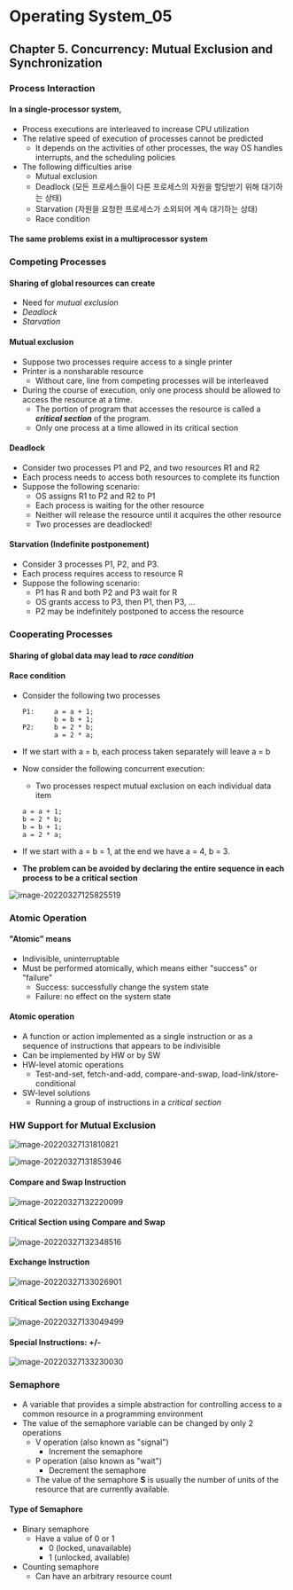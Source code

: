 # Operating System_05

## Chapter 5. Concurrency: Mutual Exclusion and Synchronization

### Process Interaction

#### In a single-processor system,

-   Process executions are interleaved to increase CPU utilization
-   The relative speed of execution of processes cannot be predicted
    -   It depends on the activities of other processes, the way OS handles interrupts, and the scheduling policies
-   The following difficulties arise
    -   Mutual exclusion
    -   Deadlock (모든 프로세스들이 다른 프로세스의 자원을 할당받기 위해 대기하는 상태)
    -   Starvation (자원을 요청한 프로세스가 소외되어 계속 대기하는 상태)
    -   Race condition

#### The same problems exist in a multiprocessor system



### Competing Processes

#### Sharing of global resources can create

-   Need for *mutual exclusion*
-   *Deadlock*
-   *Starvation*

#### Mutual exclusion

-   Suppose two processes require access to a single printer
-   Printer is a nonsharable resource
    -   Without care, line from competing processes will be interleaved
-   During the course of execution, only one process should be allowed to access the resource at a time.
    -   The portion of program that accesses the resource is called a ***critical section*** of the program.
    -   Only one process at a time allowed in its critical section

#### Deadlock

-   Consider two processes P1 and P2, and two resources R1 and R2
-   Each process needs to access both resources to complete its function
-   Suppose the following scenario:
    -   OS assigns R1 to P2 and R2 to P1
    -   Each process is waiting for the other resource
    -   Neither will release the resource until it acquires the other resource
    -   Two processes are deadlocked!

#### Starvation (Indefinite postponement)

-   Consider 3 processes P1, P2, and P3.
-   Each process requires access to resource R
-   Suppose the following scenario:
    -   P1 has R and both P2 and P3 wait for R
    -   OS grants access to P3, then P1, then P3, ...
    -   P2 may be indefinitely postponed to access the resource



### Cooperating Processes

#### Sharing of global data may lead to *race condition*

#### Race condition

-   Consider the following two processes

    ```
    P1:		a = a + 1;
    		b = b + 1;
    P2:		b = 2 * b;
    		a = 2 * a;
    ```

-   If we start with a = b, each process taken separately will leave a = b

-   Now consider the following concurrent execution:

    -   Two processes respect mutual exclusion on each individual data item

    ```
    a = a + 1;
    b = 2 * b;
    b = b + 1;
    a = 2 * a;
    ```

-   If we start with a = b = 1, at the end we have a = 4, b = 3.

-   **The problem can be avoided by declaring the entire sequence in each process to be a critical section**

![image-20220327125825519](operating_system_05.assets/image-20220327125825519.png)



### Atomic Operation

#### "Atomic" means

-   Indivisible, uninterruptable
-   Must be performed atomically, which means either "success" or "failure"
    -   Success: successfully change the system state
    -   Failure: no effect on the system state

#### Atomic operation

-   A function or action implemented as a single instruction or as a sequence of instructions that appears to be indivisible
-   Can be implemented by HW or by SW
-   HW-level atomic operations
    -   Test-and-set, fetch-and-add, compare-and-swap, load-link/store-conditional
-   SW-level solutions
    -   Running a group of instructions in a *critical section*



### HW Support for Mutual Exclusion

![image-20220327131810821](operating_system_05.assets/image-20220327131810821.png)

![image-20220327131853946](operating_system_05.assets/image-20220327131853946.png)

#### Compare and Swap Instruction

![image-20220327132220099](operating_system_05.assets/image-20220327132220099.png)

#### Critical Section using Compare and Swap

![image-20220327132348516](operating_system_05.assets/image-20220327132348516.png)

#### Exchange Instruction

![image-20220327133026901](operating_system_05.assets/image-20220327133026901.png)

#### Critical Section using Exchange

![image-20220327133049499](operating_system_05.assets/image-20220327133049499.png)

#### Special Instructions: +/-

![image-20220327133230030](operating_system_05.assets/image-20220327133230030.png)



### Semaphore

-   A variable that provides a simple abstraction for controlling access to a common resource in a programming environment
-   The value of the semaphore variable can be changed by only 2 operations
    -   V operation (also known as "signal")
        -   Increment the semaphore
    -   P operation (also known as "wait")
        -   Decrement the semaphore
    -   The value of the semaphore **S** is usually the number of units of the resource that are currently available.

#### Type of Semaphore

-   Binary semaphore
    -   Have a value of 0 or 1
        -   0 (locked, unavailable)
        -   1 (unlocked, available)
-   Counting semaphore
    -   Can have an arbitrary resource count